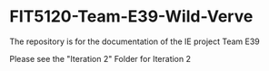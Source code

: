 # FIT5120-Team-E39-Wild-Verve
The repository is for the documentation of the IE project Team E39 

Please see the "Iteration 2" Folder for Iteration 2
